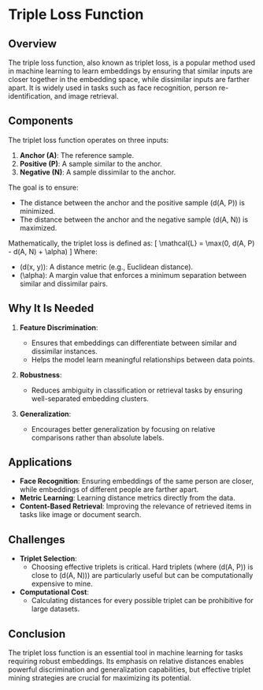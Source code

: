 # Triple Loss Function

## Overview
The triple loss function, also known as triplet loss, is a popular method used in machine learning to learn embeddings by ensuring that similar inputs are closer together in the embedding space, while dissimilar inputs are farther apart. It is widely used in tasks such as face recognition, person re-identification, and image retrieval.

## Components
The triplet loss function operates on three inputs:
1. **Anchor (A)**: The reference sample.
2. **Positive (P)**: A sample similar to the anchor.
3. **Negative (N)**: A sample dissimilar to the anchor.

The goal is to ensure:
- The distance between the anchor and the positive sample (d(A, P)) is minimized.
- The distance between the anchor and the negative sample (d(A, N)) is maximized.

Mathematically, the triplet loss is defined as:
\[
\mathcal{L} = \max(0, d(A, P) - d(A, N) + \alpha)
\]
Where:
- \(d(x, y)\): A distance metric (e.g., Euclidean distance).
- \(\alpha\): A margin value that enforces a minimum separation between similar and dissimilar pairs.

## Why It Is Needed
1. **Feature Discrimination**:
   - Ensures that embeddings can differentiate between similar and dissimilar instances.
   - Helps the model learn meaningful relationships between data points.

2. **Robustness**:
   - Reduces ambiguity in classification or retrieval tasks by ensuring well-separated embedding clusters.

3. **Generalization**:
   - Encourages better generalization by focusing on relative comparisons rather than absolute labels.

## Applications
- **Face Recognition**: Ensuring embeddings of the same person are closer, while embeddings of different people are farther apart.
- **Metric Learning**: Learning distance metrics directly from the data.
- **Content-Based Retrieval**: Improving the relevance of retrieved items in tasks like image or document search.

## Challenges
- **Triplet Selection**:
  - Choosing effective triplets is critical. Hard triplets (where \(d(A, P)\) is close to \(d(A, N)\)) are particularly useful but can be computationally expensive to mine.
- **Computational Cost**:
  - Calculating distances for every possible triplet can be prohibitive for large datasets.

## Conclusion
The triplet loss function is an essential tool in machine learning for tasks requiring robust embeddings. Its emphasis on relative distances enables powerful discrimination and generalization capabilities, but effective triplet mining strategies are crucial for maximizing its potential.
